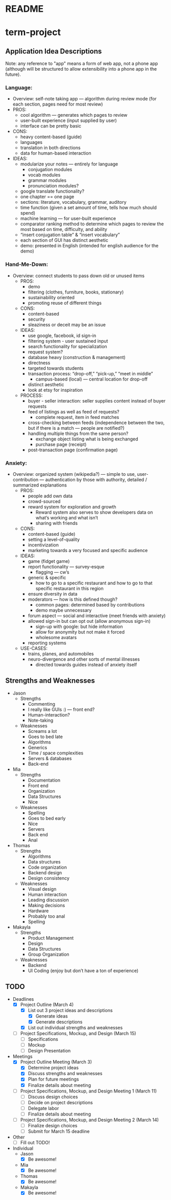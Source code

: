 # README

# term-project

## Application Idea Descriptions

Note: any reference to "app" means a form of web app, not a phone app (although will be structured to allow extensibility into a phone app in the future).

### Language: 
 - Overview: self-note taking app — algorithm during review mode (for each section, pages need for most review)
 - PROS: 
   - cool algorithm — generates which pages to review
   - user-built experience (input supplied by user)
   - interface can be pretty basic
 - CONS: 
   - heavy content-based (guide)
   - languages
   - translation in both directions
   - data for human-based interaction
 - IDEAS: 
   - modularize your notes — entirely for language
     - conjugation modules
     - vocab modules
     - grammar modules
     - pronunciation modules?
   - google translate functionality?
   - one chapter == one page
   - sections: literature, vocabulary, grammar, auditory
   - time function (given a set amount of time, tells how much should spend)
   - machine learning — for user-built experience
   - comparator ranking method to determine which pages to review the most based on time, difficulty, and ability
   - “insert conjugation table” & “insert vocabulary”
   - each section of GUI has distinct aesthetic
   - demo: presented in English (intended for english audience for the demo)
### Hand-Me-Down:
 - Overview: connect students to pass down old or unused items
   - PROS:
     - demo
     - filtering (clothes, furniture, books, stationary)
     - sustainability oriented
     - promoting reuse of different things
   - CONS: 
     - content-based
     - security
     - sleaziness or deceit may be an issue
   - IDEAS: 
     - use google, facebook, id sign-in
     - filtering system - user sustained input
     - search functionality for specialization
     - request system?
     - database heavy (construction & management)
     - directness
     - targeted towards students
     - transaction process: “drop-off,” “pick-up,” “meet in middle”
       - campus-based (local) — central location for drop-off
     - distinct aesthetic
     - look at etsy for inspiration
   - PROCESS:
     - buyer - seller interaction: seller supplies content instead of buyer requests
     - feed of listings as well as feed of requests?
       - complete request, item in feed matches
     - cross-checking between feeds (independence between the two, but if there is a match — people are notified?)
     - handling multiple things from the same person?
       - exchange object listing what is being exchanged
       - purchase page (receipt)
     - post-transaction page (confirmation page)
### Anxiety: 
 - Overview: organized system (wikipedia?) — simple to use, user-contribution — authentication by those with authority, detailed / summarized explanations
   - PROS: 
     - people add own data
     - crowd-sourced
     - reward system for exploration and growth
       - Reward system also serves to show developers data on what’s working and what isn’t
       - sharing with friends
   - CONS: 
     - content-based (guide)
     - setting a level-of-quality
     - incentivization
     - marketing towards a very focused and specific audience
   - IDEAS: 
     - game (fidget game)
     - report functionality — survey-esque
       - flagging — cw’s
     - generic & specific
       - how to go to a specific restaurant and how to go to that specific restaurant in this region
     - ensure diversity in data
     - moderators — how is this defined though?
       - common pages: determined based by contributions
       - demo maybe unnecessary
     - forum aspect — social and interactive (meet friends with anxiety)
     - allowed sign-in but can opt out (allow anonymous sign-in)
       - sign-up with google: but hide information
       - allow for anonymity but not make it forced
       - wholesome avatars
     - reporting systems
   - USE-CASES:
     - trains, planes, and automobiles
     - neuro-divergence and other sorts of mental illnesses
       - directed towards guides instead of anxiety itself


## Strengths and Weaknesses

 - Jason
   - Strengths
     - Commenting
     - I really like GUIs :) — front end?
     - Human-interaction?
     - Note-taking
   - Weaknesses
     - Screams a lot
     - Goes to bed late
     - Algorithms
     - Generics
     - Time / space complexities
     - Servers & databases
     - Back-end
 - Mia
   - Strengths
     - Documentation
     - Front end
     - Organization
     - Data Structures
     - Nice
   - Weaknesses
     - Spelling
     - Goes to bed early
     - Nice
     - Servers
     - Back end
     - Anal
 - Thomas
   - Strengths
     - Algorithms
     - Data structures
     - Code organization
     - Backend design
     - Design consistency
   - Weaknesses
     - Visual design
     - Human interaction
     - Leading discussion
     - Making decisions
     - Hardware
     - Probably too anal
     - Spelling
 - Makayla
   - Strengths
     - Product Management
     - Design
     - Data Structures
     - Group Organization
   - Weaknesses
     - Backend 
     - UI Coding (enjoy but don’t have a ton of experience)

## TODO
 - Deadlines
   - [x] Project Outline (March 4)
     - [x] List out 3 project ideas and descriptions
       - [x] Generate ideas
       - [x] Generate descriptions
     - [x] List out individual strengths and weaknesses
   - [ ] Project Specifications, Mockup, and Design (March 15)
     - [ ] Specifications
     - [ ] Mockup
     - [ ] Design Presentation
 - Meetings
   - [x] Project Outline Meeting (March 3)
     - [x] Determine project ideas
     - [x] Discuss strengths and weaknesses
     - [x] Plan for future meetings
     - [x] Finalize details about meeting
   - [ ] Project Specifications, Mockup, and Design Meeting 1 (March 11)
     - [ ] Discuss design choices
     - [ ] Decide on project descriptions
     - [ ] Delegate labor
     - [ ] Finalize details about meeting
   - [ ] Project Specifications, Mockup, and Design Meeting 2 (March 14)
     - [ ] Finalize design choices
     - [ ] Submit for March 15 deadline
 - Other
   - [ ] Fill out TODO!
 - Individual
   - Jason
     - [x] Be awesome!
   - Mia
     - [x] Be awesome!
   - Thomas
     - [x] Be awesome!
   - Makayla
     - [x] Be awesome!
